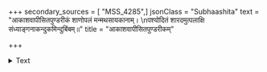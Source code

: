 +++
secondary_sources = [ "MSS_4285",]
jsonClass = "Subhaashita"
text = "आकाशवापीसितपुण्डरीकं शाणोपलं मन्मथसायकानाम्।  \nपश्योदितं शारदमुत्पलाक्षि संध्याङ्गनाकन्दुकमिन्दुबिंबम्॥"
title = "आकाशवापीसितपुण्डरीकम्"

+++

<details><summary>Text</summary>

आकाशवापीसितपुण्डरीकं शाणोपलं मन्मथसायकानाम्।  
पश्योदितं शारदमुत्पलाक्षि संध्याङ्गनाकन्दुकमिन्दुबिंबम्॥
</details>

